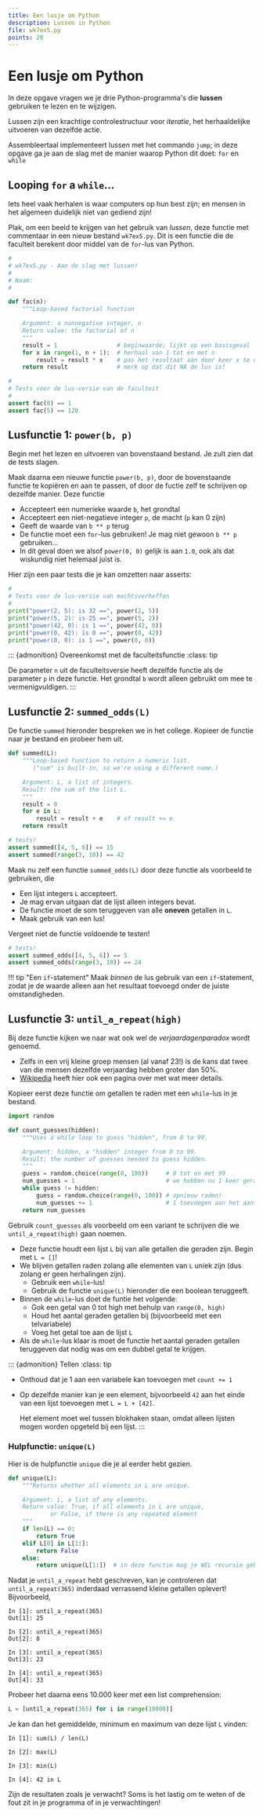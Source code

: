 ```yaml
---
title: Een lusje om Python
description: Lussen in Python
file: wk7ex5.py
points: 20
---
```


# Een lusje om Python

In deze opgave vragen we je drie Python-programma's die **lussen** gebruiken te lezen en te wijzigen.

Lussen zijn een krachtige controlestructuur voor *iteratie*, het herhaaldelijke uitvoeren van dezelfde actie.

Assembleertaal implementeert lussen met het commando `jump`; in deze opgave ga je aan de slag met de manier waarop Python dit doet: `for` en `while`

## Looping `for` a `while`...

Iets heel vaak herhalen is waar computers op hun best zijn; en mensen in het algemeen duidelijk niet van gediend zijn!

Plak, om een beeld te krijgen van het gebruik van *lussen*, deze functie met commentaar in een nieuw bestand `wk7ex5.py`. Dit is een functie die de faculteit berekent door middel van de `for`-lus van Python.

```python
#
# wk7ex5.py - Aan de slag met lussen!
#
# Naam:
#

def fac(n):
    """Loop-based factorial function

    Argument: a nonnegative integer, n
    Return value: the factorial of n
    """
    result = 1                 # beginwaarde; lijkt op een basisgeval
    for x in range(1, n + 1):  # herhaal van 1 tot en met n
        result = result * x    # pas het resultaat aan door keer x te doen
    return result              # merk op dat dit NA de lus is!

#
# Tests voor de lus-versie van de faculteit
#
assert fac(0) == 1
assert fac(5) == 120
```

## Lusfunctie 1: `power(b, p)`

Begin met het lezen en uitvoeren van bovenstaand bestand. Je zult zien dat de tests slagen.

Maak daarna een nieuwe functie `power(b, p)`, door de bovenstaande functie te kopiëren en aan te passen, of door de fuctie zelf te schrijven op dezelfde manier. Deze functie

-   Accepteert een numerieke waarde `b`, het grondtal
-   Accepteert een niet-negatieve integer `p`, de macht (`p` kan 0 zijn)
-   Geeft de waarde van `b ** p` terug
-   De functie moet een `for`-lus gebruiken! Je mag niet gewoon `b ** p` gebruiken...
-   In dit geval doen we alsof `power(0, 0)` gelijk is aan `1.0`, ook als dat wiskundig niet helemaal juist is.

Hier zijn een paar tests die je kan omzetten naar asserts:

```python
#
# Tests voor de lus-versie van machtsverheffen
#
print("power(2, 5): is 32 ==", power(2, 5))
print("power(5, 2): is 25 ==", power(5, 2))
print("power(42, 0): is 1 ==", power(42, 0))
print("power(0, 42): is 0 ==", power(0, 42))
print("power(0, 0): is 1 ==", power(0, 0))
```

::: {admonition} Overeenkomst met de faculteitsfunctie
:class: tip

De parameter `n` uit de faculteitsversie heeft dezelfde functie als de parameter `p` in deze functie. Het grondtal `b` wordt alleen gebruikt om mee te vermenigvuldigen.
:::

## Lusfunctie 2: `summed_odds(L)`

De functie `summed` hieronder bespreken we in het college. Kopieer de functie naar je bestand en probeer hem uit.

```python
def summed(L):
    """Loop-based function to return a numeric list.
       ("sum" is built-in, so we're using a different name.)

    Argument: L, a list of integers.
    Result: the sum of the list L.
    """
    result = 0
    for e in L:
        result = result + e    # of result += e
    return result

# tests!
assert summed([4, 5, 6]) == 15
assert summed(range(3, 10)) == 42
```

Maak nu zelf een functie `summed_odds(L)` door deze functie als voorbeeld te gebruiken, die

-   Een lijst integers `L` accepteert.
-   Je mag ervan uitgaan dat de lijst alleen integers bevat.
-   De functie moet de som teruggeven van alle **oneven** getallen in `L`.
-   Maak gebruik van een lus!

Vergeet niet de functie voldoende te testen!

```python
# tests!
assert summed_odds([4, 5, 6]) == 5
assert summed_odds(range(3, 10)) == 24
```

!!! tip "Een `if`-statement"
    Maak *binnen* de lus gebruik van een `if`-statement, zodat je de waarde alleen aan het resultaat toevoegd onder de juiste omstandigheden.

## Lusfunctie 3: `until_a_repeat(high)`

Bij deze functie kijken we naar wat ook wel de *verjaardagenparadox* wordt genoemd.

-   Zelfs in een vrij kleine groep mensen (al vanaf 23!) is de kans dat twee van die mensen dezelfde verjaardag hebben groter dan 50%.
-   [Wikipedia](https://nl.wikipedia.org/wiki/Verjaardagenparadox) heeft hier ook een pagina over met wat meer details.

Kopieer eerst deze functie om getallen te raden met een `while`-lus in je bestand.

```python
import random

def count_guesses(hidden):
    """Uses a while loop to guess "hidden", from 0 to 99.

    Argument: hidden, a "hidden" integer from 0 to 99.
    Result: the number of guesses needed to guess hidden.
    """
    guess = random.choice(range(0, 100))     # 0 tot en met 99
    num_guesses = 1                          # we hebben nu 1 keer geraden
    while guess != hidden:
        guess = random.choice(range(0, 100)) # opnieuw raden!
        num_guesses += 1                     # 1 toevoegen aan het aantal pogingen
    return num_guesses
```

Gebruik `count_guesses` als voorbeeld om een variant te schrijven die we `until_a_repeat(high)` gaan noemen.

-   Deze functie houdt een lijst `L` bij van alle getallen die geraden zijn. Begin met `L = []`!
-   We blijven getallen raden zolang alle elementen van `L` uniek zijn (dus zolang er geen herhalingen zijn).
    -   Gebruik een `while`-lus!
    -   Gebruik de functie `unique(L)` hieronder die een boolean teruggeeft.
-   Binnen de `while`-lus doet de funtie het volgende:
    -   Gok een getal van 0 tot high met behulp van `range(0, high)`
    -   Houd het aantal geraden getallen bij (bijvoorbeeld met een telvariabele)
    -   Voeg het getal toe aan de lijst `L`
-   Als de `while`-lus klaar is moet de functie het aantal geraden getallen teruggeven dat nodig was om een dubbel getal te krijgen.

::: {admonition} Tellen
:class: tip

-   Onthoud dat je 1 aan een variabele kan toevoegen met `count += 1`
-   Op dezelfde manier kan je een element, bijvoorbeeld `42` aan het einde van een lijst toevoegen met `L = L + [42]`.

    Het element moet wel tussen blokhaken staan, omdat alleen lijsten mogen worden opgeteld bij een lijst.
:::

### Hulpfunctie: `unique(L)`

Hier is de hulpfunctie `unique` die je al eerder hebt gezien.

```python
def unique(L):
    """Returns whether all elements in L are unique.

    Argument: L, a list of any elements.
    Return value: True, if all elements in L are unique,
            or False, if there is any repeated element
    """
    if len(L) == 0:
        return True
    elif L[0] in L[1:]:
        return False
    else:
        return unique(L[1:])  # in deze functie mag je WEL recursie gebruiken!
```

Nadat je `until_a_repeat` hebt geschreven, kan je controleren dat `until_a_repeat(365)` inderdaad verrassend kleine getallen oplevert! Bijvoorbeeld,

```ipython
In [1]: until_a_repeat(365)
Out[1]: 25

In [2]: until_a_repeat(365)
Out[2]: 8

In [3]: until_a_repeat(365)
Out[3]: 23

In [4]: until_a_repeat(365)
Out[4]: 33
```

Probeer het daarna eens 10.000 keer met een list comprehension:

```python
L = [until_a_repeat(365) for i in range(10000)]
```

Je kan dan het gemiddelde, minimum en maximum van deze lijst `L` vinden:

```ipython
In [1]: sum(L) / len(L)

In [2]: max(L)

In [3]: min(L)

In [4]: 42 in L
```

Zijn de resultaten zoals je verwacht? Soms is het lastig om te weten of de fout zit in je programma of in je verwachtingen!
